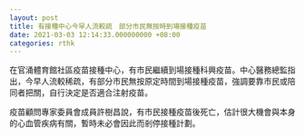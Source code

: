 ```yaml
---
layout: post
title: 有接種中心今早人流較疏　部分市民無按時到場接種疫苗
date: 2021-03-03 12:14:33.000000000 +08:00
categories: rthk
---
```


在官涌體育館社區疫苗接種中心，有市民繼續到場接種科興疫苗。中心醫務總監指出，今早人流較稀疏，有部分市民無按原定時間到場接種疫苗，強調要靠市民或陪同者把關，自行決定是否適合注射疫苗。

疫苗顧問專家委員會成員許樹昌說，有市民接種疫苗後死亡，估計很大機會與本身的心血管疾病有關，暫時未必會因此而剎停接種計劃。
